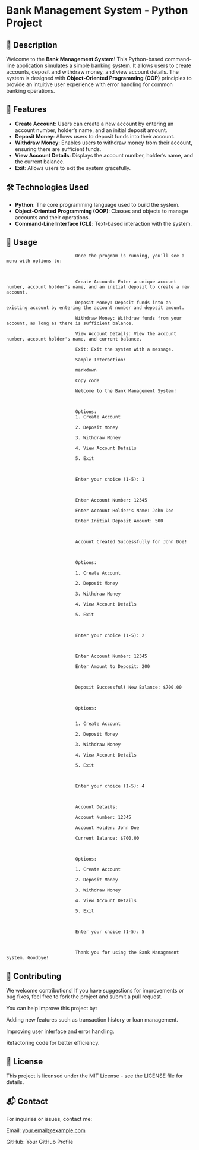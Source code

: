 # Bank Management System - Python Project

## 📜 Description
Welcome to the **Bank Management System**! This Python-based command-line application simulates a simple banking system. It allows users to create accounts, deposit and withdraw money, and view account details. The system is designed with **Object-Oriented Programming (OOP)** principles to provide an intuitive user experience with error handling for common banking operations.

## 🚀 Features
- **Create Account**: Users can create a new account by entering an account number, holder’s name, and an initial deposit amount.
- **Deposit Money**: Allows users to deposit funds into their account.
- **Withdraw Money**: Enables users to withdraw money from their account, ensuring there are sufficient funds.
- **View Account Details**: Displays the account number, holder’s name, and the current balance.
- **Exit**: Allows users to exit the system gracefully.

## 🛠️ Technologies Used
- **Python**: The core programming language used to build the system.
- **Object-Oriented Programming (OOP)**: Classes and objects to manage accounts and their operations.
- **Command-Line Interface (CLI)**: Text-based interaction with the system.

## 🧳 Usage
                              
                              Once the program is running, you’ll see a menu with options to:
                              
                              
                              
                              Create Account: Enter a unique account number, account holder's name, and an initial deposit to create a new account.
                              
                              Deposit Money: Deposit funds into an existing account by entering the account number and deposit amount.
                              
                              Withdraw Money: Withdraw funds from your account, as long as there is sufficient balance.
                              
                              View Account Details: View the account number, account holder's name, and current balance.
                              
                              Exit: Exit the system with a message.
                              
                              Sample Interaction:
                              
                              markdown
                              
                              Copy code
                              
                              Welcome to the Bank Management System!
                              
                              
                              
                              Options:
                              1. Create Account
                              
                              2. Deposit Money
                              
                              3. Withdraw Money
                              
                              4. View Account Details
                              
                              5. Exit
                              
                              
                              
                              Enter your choice (1-5): 1
                              
                              
                              
                              Enter Account Number: 12345
                              
                              Enter Account Holder's Name: John Doe
                              
                              Enter Initial Deposit Amount: 500
                              
                              
                              
                              Account Created Successfully for John Doe!
                              
                              
                              
                              Options:
                              
                              1. Create Account
                              
                              2. Deposit Money
                              
                              3. Withdraw Money
                              
                              4. View Account Details
                              
                              5. Exit
                              
                              
                              
                              Enter your choice (1-5): 2
                              
                              
                              
                              Enter Account Number: 12345
                              
                              Enter Amount to Deposit: 200
                              
                              
                              
                              Deposit Successful! New Balance: $700.00
                              
                              
                              
                              Options:
                              
                              
                              1. Create Account
                              
                              2. Deposit Money
                              
                              3. Withdraw Money
                              
                              4. View Account Details
                              
                              5. Exit
                              
                              
                              
                              Enter your choice (1-5): 4
                              
                              
                              
                              Account Details:
                              
                              Account Number: 12345
                              
                              Account Holder: John Doe
                              
                              Current Balance: $700.00
                              
                              
                              
                              Options:
                              
                              1. Create Account
                              
                              2. Deposit Money
                              
                              3. Withdraw Money
                              
                              4. View Account Details
                              
                              5. Exit
                              
                              
                              
                              Enter your choice (1-5): 5
                              
                              
                              
                              Thank you for using the Bank Management System. Goodbye!

## 🔄 Contributing

We welcome contributions! If you have suggestions for improvements or bug fixes, feel free to fork the project and submit a pull request.



You can help improve this project by:


Adding new features such as transaction history or loan management.

Improving user interface and error handling.

Refactoring code for better efficiency.

## 📝 License

This project is licensed under the MIT License - see the LICENSE file for details.


## 📬 Contact

For inquiries or issues, contact me:


Email: your.email@example.com

GitHub: Your GitHub Profile











